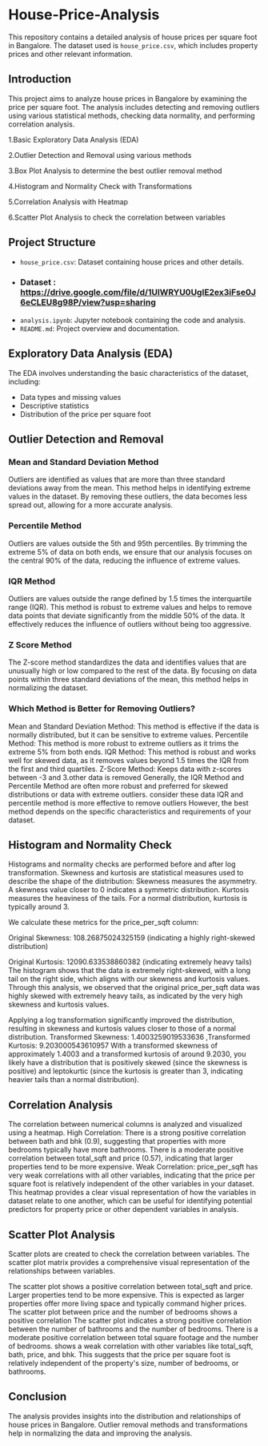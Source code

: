 # House-Price-Analysis
This repository contains a detailed analysis of house prices per square foot in Bangalore. The dataset used is `house_price.csv`, which includes property prices and other relevant information.

## Introduction

This project aims to analyze house prices in Bangalore by examining the price per square foot. The analysis includes detecting and removing outliers using various statistical methods, checking data normality, and performing correlation analysis.

1.Basic Exploratory Data Analysis (EDA)

2.Outlier Detection and Removal using various methods

3.Box Plot Analysis to determine the best outlier removal method

4.Histogram and Normality Check with Transformations

5.Correlation Analysis with Heatmap

6.Scatter Plot Analysis to check the correlation between variables


## Project Structure

- `house_price.csv`: Dataset containing house prices and other details.
- ### Dataset : https://drive.google.com/file/d/1UlWRYU0UglE2ex3iFse0J6eCLEU8g98P/view?usp=sharing
- `analysis.ipynb`: Jupyter notebook containing the code and analysis.
- `README.md`: Project overview and documentation.

## Exploratory Data Analysis (EDA)

The EDA involves understanding the basic characteristics of the dataset, including:

- Data types and missing values
- Descriptive statistics
- Distribution of the price per square foot

## Outlier Detection and Removal

### Mean and Standard Deviation Method

Outliers are identified as values that are more than three standard deviations away from the mean.
This method helps in identifying extreme values in the dataset. By removing these outliers, the data becomes less spread out, allowing for a more accurate analysis.

### Percentile Method
Outliers are values outside the 5th and 95th percentiles.
By trimming the extreme 5% of data on both ends, we ensure that our analysis focuses on the central 90% of the data, reducing the influence of extreme values.


### IQR Method
Outliers are values outside the range defined by 1.5 times the interquartile range (IQR).
This method is robust to extreme values and helps to remove data points that deviate significantly from the middle 50% of the data. It effectively reduces the influence of outliers without being too aggressive.

### Z Score Method
The Z-score method standardizes the data and identifies values that are unusually high or low compared to the rest of the data. By focusing on data points within three standard deviations of the mean, this method helps in normalizing the dataset.

### Which Method is Better for Removing Outliers?
Mean and Standard Deviation Method: This method is effective if the data is normally distributed, but it can be sensitive to extreme values. Percentile Method: This method is more robust to extreme outliers as it trims the extreme 5% from both ends. IQR Method: This method is robust and works well for skewed data, as it removes values beyond 1.5 times the IQR from the first and third quartiles. Z-Score Method: Keeps data with z-scores between -3 and 3.other data is removed Generally, the IQR Method and Percentile Method are often more robust and preferred for skewed distributions or data with extreme outliers. consider these data IQR and percentile method is more effective to remove outliers
However, the best method depends on the specific characteristics and requirements of your dataset.

## Histogram and Normality Check

Histograms and normality checks are performed before and after log transformation.
Skewness and kurtosis are statistical measures used to describe the shape of the distribution:
Skewness measures the asymmetry. A skewness value closer to 0 indicates a symmetric distribution.
Kurtosis measures the heaviness of the tails. For a normal distribution, kurtosis is typically around 3.

We calculate these metrics for the price_per_sqft column:

Original Skewness: 108.26875024325159 (indicating a highly right-skewed distribution) 

Original Kurtosis: 12090.633538860382 (indicating extremely heavy tails) The histogram shows that the data is extremely right-skewed, with a long tail on the right side, which aligns with our skewness and kurtosis values. Through this analysis, we observed that the original price_per_sqft data was highly skewed with extremely heavy tails, as indicated by the very high skewness and kurtosis values.

Applying a log transformation significantly improved the distribution, resulting in skewness and kurtosis values closer to those of a normal distribution. Transformed Skewness: 1.4003259019533636 ,Transformed Kurtosis: 9.203000543610957 With a transformed skewness of approximately 1.4003 and a transformed kurtosis of around 9.2030, you likely have a distribution that is positively skewed (since the skewness is positive) and leptokurtic (since the kurtosis is greater than 3, indicating heavier tails than a normal distribution).

## Correlation Analysis
The correlation between numerical columns is analyzed and visualized using a heatmap.
High Correlation:
There is a strong positive correlation between bath and bhk (0.9), suggesting that properties with more bedrooms typically have more bathrooms.
There is a moderate positive correlation between total_sqft and price (0.57), indicating that larger properties tend to be more expensive.
Weak Correlation:
price_per_sqft has very weak correlations with all other variables, indicating that the price per square foot is relatively independent of the other variables in your dataset.
This heatmap provides a clear visual representation of how the variables in dataset relate to one another, which can be useful for identifying potential predictors for property price or other dependent variables in  analysis.

## Scatter Plot Analysis
Scatter plots are created to check the correlation between variables.
The scatter plot matrix provides a comprehensive visual representation of the relationships between variables. 

The scatter plot shows a positive correlation between total_sqft and price. Larger properties tend to be more expensive. This is expected as larger properties offer more living space and typically command higher prices. The scatter plot between price and the number of bedrooms shows a positive correlation The scatter plot indicates a strong positive correlation between the number of bathrooms and the number of bedrooms. There is a moderate positive correlation between total square footage and the number of bedrooms. shows a weak correlation with other variables like total_sqft, bath, price, and bhk. This suggests that the price per square foot is relatively independent of the property's size, number of bedrooms, or bathrooms.

## Conclusion
The analysis provides insights into the distribution and relationships of house prices in Bangalore. Outlier removal methods and transformations help in normalizing the data and improving the analysis.
